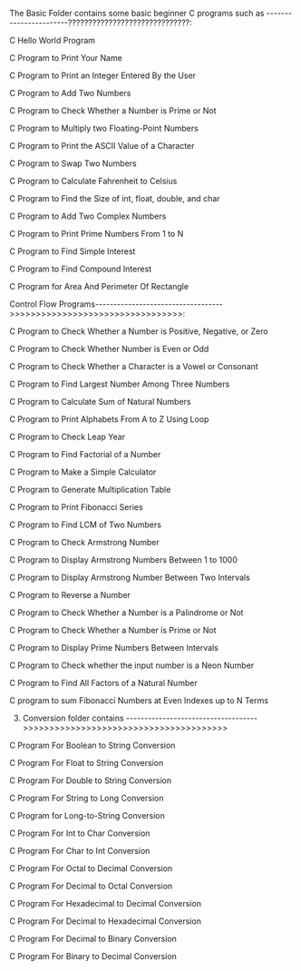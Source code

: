 The Basic Folder contains some basic beginner C programs such as -----------------------??????????????????????????????:

C Hello World Program

C Program to Print Your Name 

C Program to Print an Integer Entered By the User

C Program to Add Two Numbers

C Program to Check Whether a Number is Prime or Not

C Program to Multiply two Floating-Point Numbers 

C Program to Print the ASCII Value of a Character

C Program to Swap Two Numbers

C Program to Calculate Fahrenheit to Celsius

C Program to Find the Size of int, float, double, and char

C Program to Add Two Complex Numbers 

C Program to Print Prime Numbers From 1 to N 

C Program to Find Simple Interest

C Program to Find Compound Interest

C Program for Area And Perimeter Of Rectangle 

Control Flow Programs----------------------------------->>>>>>>>>>>>>>>>>>>>>>>>>>>>>>>>>:

C Program to Check Whether a Number is Positive, Negative, or Zero

C Program to Check Whether Number is Even or Odd

C Program to Check Whether a Character is a Vowel or Consonant 

C Program to Find Largest Number Among Three Numbers

C Program to Calculate Sum of Natural Numbers 

C Program to Print Alphabets From A to Z Using Loop

C Program to Check Leap Year

C Program to Find Factorial of a Number

C Program to Make a Simple Calculator 

C Program to Generate Multiplication Table 

C Program to Print Fibonacci Series

C Program to Find LCM of Two Numbers

C Program to Check Armstrong Number

C Program to Display Armstrong Numbers Between 1 to 1000 

C Program to Display Armstrong Number Between Two Intervals 

C Program to Reverse a Number

C Program to Check Whether a Number is a Palindrome or Not 

C Program to Check Whether a Number is Prime or Not

C Program to Display Prime Numbers Between Intervals

C Program to Check whether the input number is a Neon Number

C Program to Find All Factors of a Natural Number

C program to sum Fibonacci Numbers at Even Indexes up to N Terms 


3) Conversion folder contains ------------------------------------>>>>>>>>>>>>>>>>>>>>>>>>>>>>>>>>>>>>>>>

C Program For Boolean to String Conversion 

C Program For Float to String Conversion

C Program For Double to String Conversion 

C Program For String to Long Conversion

C Program for Long-to-String Conversion

C Program For Int to Char Conversion 

C Program For Char to Int Conversion 

C Program For Octal to Decimal Conversion 

C Program For Decimal to Octal Conversion

C Program For Hexadecimal to Decimal Conversion 

C Program For Decimal to Hexadecimal Conversion 

C Program For Decimal to Binary Conversion 

C Program For Binary to Decimal Conversion





